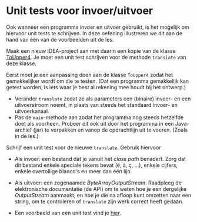 Unit tests voor invoer/uitvoer
==============================

Ook wanneer een programma invoer en uitvoer gebruikt, is het 
mogelijk om hiervoor unit tests te schrijven. In deze oefening
illustreren we dit aan de hand van één van de voorbeelden
uit de les.

Maak een nieuw IDEA-project aan met daarin een kopie van de klasse
[ToUpper4](https://github.com/NoctuaNivalis/ogprog/blob/master/iounittest/ToUpper4.java). Je moet een unit test schrijven voor de
methode `translate` van deze klasse.

Eerst moet je een aanpassing doen aan de klasse `ToUpper4` zodat het
gemakkelijker wordt om die te testen. (Dat een programma gemakkelijk
kan getest worden, is iets waar je best al rekening mee houdt bij het
ontwerp.)

* Verander `translate` zodat ze als parameters een (binaire) invoer- en een
  uitvoerstroom neemt, in plaats van steeds het standaard invoer-
  en uitvoerkanaal.
* Pas de `main`-methode aan zodat het programma nog steeds hetzelfde
  doet als voorheen. Probeer dit ook uit door het programma in een
  Java-archief (jar) te verpakken en vanop de
  opdrachtlijn uit te voeren. (Zoals in de les.)

Schrijf een unit test voor de nieuwe `translate`. Gebruik hiervoor

* Als invoer: een bestand dat je vanuit het *class path*
  benadert. Zorg dat dit bestand enkele speciale tekens bevat (ë, à,
  ç, …), enkele cijfers, enkele overtollige blanco's en meer dan één
  lijn.

* Als uitvoer: een zogenaamde *ByteArrayOutputStream*. Raadpleeg de
  elektronische documentatie (de API) om te weten hoe je een
  dergelijke *OutputStream* aanmaakt, en hoe je die na afloop kunt
  omzetten naar een string, om te controleren of `translate` zijn werk
  correct heeft gedaan.

* Een voorbeeld van een unit test vind je [hier](https://github.com/NoctuaNivalis/ogprog/blob/master/iounittest/TestWorld.java).


